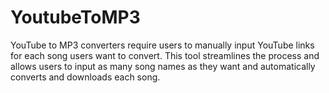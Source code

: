 # YoutubeToMP3
YouTube to MP3 converters require users to manually input YouTube links for each song users want to convert. This tool streamlines the process and allows users to input as many song names as they want and automatically converts and downloads each song.

